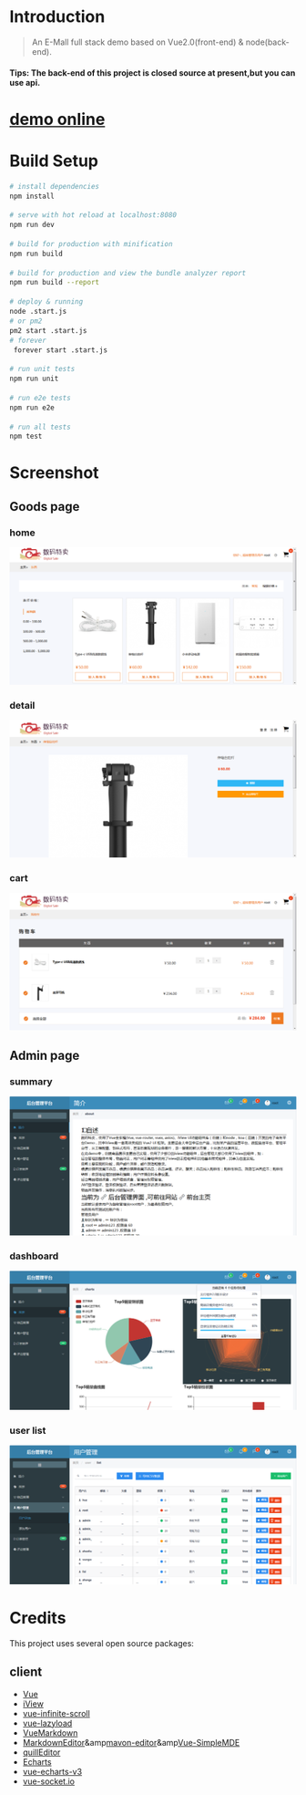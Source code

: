 # Introduction

> An E-Mall full stack demo based on Vue2.0(front-end) & node(back-end).
#### Tips: The back-end of this project is closed source at present,but you can use api.

# [demo online](http://shop.alphagoo.cn)

# Build Setup

``` bash
# install dependencies
npm install

# serve with hot reload at localhost:8080
npm run dev

# build for production with minification
npm run build

# build for production and view the bundle analyzer report
npm run build --report

# deploy & running
node .start.js
# or pm2
pm2 start .start.js
# forever
 forever start .start.js

# run unit tests
npm run unit

# run e2e tests
npm run e2e

# run all tests
npm test
```
# Screenshot

## Goods page

### home
<img src="https://github.com/l20/shop-node-client/blob/master/screenshot/home.png" alt="home">

### detail
<img src="https://github.com/l20/shop-node-client/blob/master/screenshot/detail.png" alt="detail">

### cart
<img src="https://github.com/l20/shop-node-client/blob/master/screenshot/cart.png" alt="cart">

## Admin page

### summary
<img src="https://github.com/l20/shop-node-client/blob/master/screenshot/admin-home.png" alt="home">

### dashboard
<img src="https://github.com/l20/shop-node-client/blob/master/screenshot/chart.png" alt="dashboard">

### user list
<img src="https://github.com/l20/shop-node-client/blob/master/screenshot/user.png" alt="user">

# Credits
This project uses several open source packages:
## client
* [Vue](https://github.com/vuejs/vue)
* [iView](https://github.com/iview/iview)
* [vue-infinite-scroll](https://github.com/ElemeFE/vue-infinite-scroll)
* [vue-lazyload](https://github.com/hilongjw/vue-lazyload)
* [VueMarkdown](https://github.com/miaolz123/vue-markdown)
* [MarkdownEditor](https://github.com/alecgorge/MarkdownEditor)&amp[mavon-editor](https://github.com/hinesboy/mavonEditor)&amp[Vue-SimpleMDE](https://github.com/F-loat/vue-simplemde)
* [quillEditor](https://github.com/surmon-china/vue-quill-editor)
* [Echarts](http://echarts.baidu.com)
* [vue-echarts-v3](https://github.com/xlsdg/vue-echarts-v3)
* [vue-socket.io](https://github.com/MetinSeylan/Vue-Socket.io)
